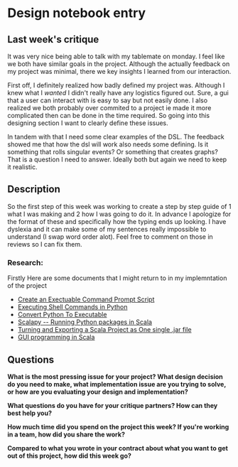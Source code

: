 # Design notebook entry

## Last week's critique

It was very nice being able to talk with my tablemate on monday. I feel like we both have similar goals in the project. Although the actually feedback on my project was minimal, there we key insights I learned from our interaction. 

First off, I definitely realized how badly defined my project was. Although I knew what I *wanted* I didn't really have any logistics figured out. Sure, a gui that a user can interact with is easy to say but not easily done. I also realized we both probably over commited to a project ie made it more complicated then can be done in the time required. So going into this designing section I want to clearly define these issues. 

In tandem with that I need some clear examples of the DSL. The feedback showed me that how the dsl will work also needs some defining. Is it something that rolls singular events? Or something that creates graphs? That is a question I need to answer. Ideally both but again we need to keep it realistic.

## Description

So the first step of this week was working to create a step by step guide of 1 what I was making and 2 how I was going to do it. In advance I apologize for the format of these and specifically how the typing ends up looking. I have dyslexia and it can make some of my sentences really impossible to understand (I swap word order alot). Feel free to comment on those in reviews so I can fix them. 

### Research: 
Firstly Here are some documents that  I might return to in my implemntation of the project
 - [Create an Exectuable Command Prompt Script](https://stackoverflow.com/questions/13975733/how-to-create-an-executable-command-prompt-script)
 - [Executing Shell Commands in Python](https://stackabuse.com/executing-shell-commands-with-python/)
 - [Convert Python To Executable](https://towardsdatascience.com/how-to-easily-convert-a-python-script-to-an-executable-file-exe-4966e253c7e9)
 - [Scalapy -- Running Python packages in Scala](https://github.com/scalapy/scalapy)
 - [Turning and Exporting a Scala Project as One single .jar file](https://github.com/sbt/sbt-onejar)
 - [GUI programming in Scala](https://otfried.org/scala/gui.html)



## Questions

**What is the most pressing issue for your project? What design decision do
you need to make, what implementation issue are you trying to solve, or how
are you evaluating your design and implementation?**

**What questions do you have for your critique partners? How can they best help
you?**

**How much time did you spend on the project this week? If you're working in a
team, how did you share the work?**

**Compared to what you wrote in your contract about what you want to get out of this
project, how did this week go?**
